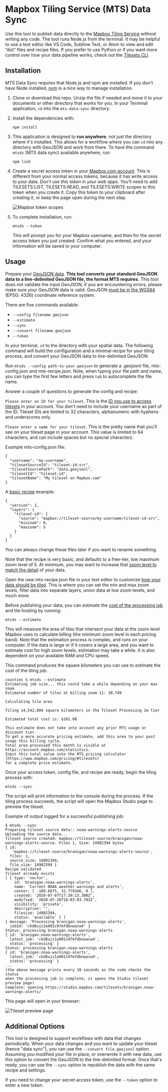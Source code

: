 # Mapbox Tiling Service (MTS) Data Sync

Use this tool to publish data directly to the [Mapbox Tiling Service](https://docs.mapbox.com/mapbox-tiling-service/overview/) without writing any code. The tool runs Node.js from the terminal. It may be helpful to use a text editor like VS Code, Sublime Text, or Atom to view and edit “dot” files and recipe files. If you prefer to use Python or if you want more control over how your data pipeline works, check out the [Tilesets CLI](https://docs.mapbox.com/mapbox-tiling-service/overview/#tilesets-cli).

## Installation

MTS Data Sync requires that Node.js and npm are installed. If you don't have Node installed, [nvm](https://github.com/nvm-sh/nvm) is a nice way to manage installation.

1. Clone or download this repo. Unzip the file if needed and move it to your documents or other directory that works for you. In your Terminal application, `cd` into the `mts-data-sync` directory.

2. Install the dependencies with:

   `npm install`

3. This application is designed to **run anywhere**, not just the directory where it's installed. This allows for a workflow where you can `cd` into any directory with GeoJSON and work from there. To have the command `mtsds` (MTS data sync) available anywhere, run:

   `npm link`

4. Create a secret access token in your [Mapbox.com account](https://account.mapbox.com/access-tokens/). This is different from your normal access tokens, because it has write access to your data. *Don’t use this token in your web apps*. You’ll need to add TILESETS:LIST, TILESETS:READ, and TILESETS:WRITE scopes to this token when you create it. Copy this token to your clipboard after creating it, or keep the page open during the next step. 

   ![Mapbox token scopes](./assets/token-scope.png)

5. To complete installation, run:

   `mtsds --token`

   This will prompt you for your Mapbox username, and then for the secret access token you just created. Confirm what you entered, and your information will be saved to your computer.

## Usage

Prepare your [GeoJSON data](https://docs.mapbox.com/mapbox-tiling-service/overview/tileset-sources/). **This tool converts your standard GeoJSON data to a line-delimited GeoJSON file, the format MTS requires.** This tool does not validate the input GeoJSON, if you are encountering errors, please make sure your GeoJSON data is valid. GeoJSON [must be in the WGS84](https://tools.ietf.org/html/rfc7946#section-4) (EPSG: 4326) coordinate reference system.

There are five commands available:

- `--config filename.geojson`
- `--estimate`
- `--sync`
- `--convert filename.geojson`
- `--token`

In your terminal, `cd` to the directory with your spatial data. The following command will build the configuration and a minimal recipe for your tiling process, and convert your GeoJSON data to line-delimited GeoJSON.

Run `mtsds --config path-to-your.geojson` to generate a .geojsonl file, mts-config.json and mts-recipe.json. Note, when typing your file path and name, you can type the first few letters and press `tab` to autocomplete the file name.

Answer a couple of questions to generate the config and recipe:

`Please enter an ID for your tileset`. This is the [ID you use to access tilesets](https://docs.mapbox.com/help/glossary/tileset-id/) in your account. You don't need to include your username as part of the ID. Tileset IDs are limited to 32 characters, alphanumeric with hyphens and underscores only.

`Please enter a name for your tileset`. This is the pretty name that you'll see on your tileset page in your account. This value is limited to 64 characters, and can include spaces but no special characters.

Example mts-config.json file:

```
{
  "username": "my-username",
  "tilesetSourceId": "tileset-id-src",
  "tilesetSourcePath": "data.geojsonl",
  "tilesetId": "tileset-id",
  "tilesetName": "My tileset on Mapbox.com"
}
```

A [basic recipe](https://docs.mapbox.com/mapbox-tiling-service/overview/tileset-recipes/) example:

```
{
  "version": 1,
  "layers": {
    "tileset-id": {
      "source": "mapbox://tileset-source/my-username/tileset-id-src",
      "minzoom": 0,
      "maxzoom": 5
    }
  }
}
```

You can always change these files later if you want to rename something. 

Note that the recipe is very basic, and defaults to a free-tier, low maximum zoom level of 5. At minimum, you may want to increase that [zoom level to match the detail](https://docs.mapbox.com/mapbox-tiling-service/overview/#precision-levels-and-square-kilometers) of your data.

Open the new mts-recipe.json file in your text editor to customize [how your data should be tiled](https://docs.mapbox.com/mapbox-tiling-service/examples/). This is where you can set the min and max zoom levels, filter data into separate layers, union data at low zoom levels, and much more. 

Before publishing your data, you can estimate the [cost of the processing job](https://docs.mapbox.com/mapbox-tiling-service/overview/#pricing) and tile hosting by running:

`mtsds --estimate`

This will measure the area of tiles that intersect your data at the zoom level Mapbox uses to calculate billing (the minimum zoom level in each pricing band). Note that the estimation process is complex, and runs on your computer. If the data is large or if it covers a large area, and you want to estimate cost for high zoom levels, estimation may take a while. It is also dependent on your available RAM and CPU speed.

This command produces the square kilometers you can use to estimate the cost of the tiling job:

```
counties $ mtsds --estimate
Estimating job size... this could take a while depending on your max zoom
Estimated number of tiles at billing zoom 11: 30,749

Calculating tile area

Tiling 14,542,804 square kilometers in the Tileset Processing 1m tier

Estimated total cost is: $101.08

This estimate does not take into account any prior MTS usage or discount tier.
To get a more accurate pricing estimate, add this area to your past usage this billing cycle.
Total area processed this month is visible at https://account.mapbox.com/statistics.
Input this total value into the MTS pricing calculator (https://www.mapbox.com/pricing/#tilesets)
for a complete price estimate.
```

Once your access token, config file, and recipe are ready, begin the tiling process with:

`mtsds --sync`

The script will print information to the console during the process. If the tiling process succeeds, the script will open the Mapbox Studio page to preview the tileset.

Example of output logged for a successful publishing job:

```
$ mtsds --sync
Preparing tileset source data:: noaa-warnings-alerts-source
Uploading the source data...
Tileset source created: mapbox://tileset-source/branigan/noaa-warnings-alerts-source. Files 1, Size: 14902394 bytes
{ id:
   'mapbox://tileset-source/branigan/noaa-warnings-alerts-source',
  files: 1,
  source_size: 14902394,
  file_size: 14902394 }
Recipe validated
Tileset already exists
[ { type: 'vector',
    id: 'branigan.noaa-warnings-alerts',
    name: 'Current NOAA weather warnings and alerts',
    center: [ -109.6875, 32.779346, 0 ],
    created: '2020-07-07T17:39:13.300Z',
    modified: '2020-07-28T16:03:03.703Z',
    visibility: 'private',
    description: '',
    filesize: 14902394,
    status: 'available' } ]
{ message: 'Processing branigan.noaa-warnings-alerts',
  jobId: 'ckd8ujz1o001c07mfdbnwacw4' }
Status: processing branigan.noaa-warnings-alerts
{ id: 'branigan.noaa-warnings-alerts',
  latest_job: 'ckd8ujz1o001c07mfdbnwacw4',
  status: 'processing' }
Status: processing branigan.noaa-warnings-alerts
{ id: 'branigan.noaa-warnings-alerts',
  latest_job: 'ckd8ujz1o001c07mfdbnwacw4',
  status: 'processing' }
... 
(the above message prints every 10 seconds as the code checks the status
when the processing job is complete, it opens the Studio tileset preview page)
Complete: opening https://studio.mapbox.com/tilesets/branigan.noaa-warnings-alerts/
```

This page will open in your browser:

![Tileset preview page](./assets/tileset-preview.png)

## Additional Options

This tool is designed to support workflows with data that changes periodically. When your data changes and you want to update your tileset (hence "data sync"), you can use the `--convert file.geojsonl` option. Assuming you modified your file in place, or overwrote it with new data, use this option to convert the GeoJSON to the line-delimited format. Once that's ready, you can use the `--sync` option to republish the data with the same recipe and settings.

If you need to change your secret access token, use the `--token` option to enter a new token.
